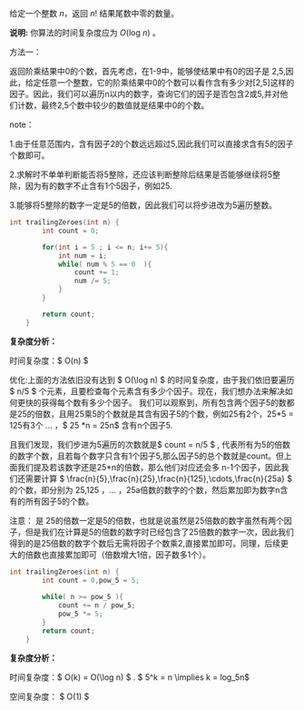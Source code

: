 给定一个整数 *n*，返回 *n*! 结果尾数中零的数量。

**说明:** 你算法的时间复杂度应为 *O*(log *n*) 。



方法一：

返回阶乘结果中0的个数，首先考虑，在1-9中，能够使结果中有0的因子是 2,5,因此，给定任意一个整数，它的阶乘结果中0的个数可以看作含有多少对[2,5]这样的因子。因此，我们可以遍历n以内的数字，查询它们的因子是否包含2或5,并对他们计数，最终2,5个数中较少的数值就是结果中0的个数。

note：

1.由于任意范围内，含有因子2的个数远远超过5,因此我们可以直接求含有5的因子个数即可。

2.求解时不单单判断能否将5整除，还应该判断整除后结果是否能够继续将5整除，因为有的数字不止含有1个5因子，例如25.

3.能够将5整除的数字一定是5的倍数，因此我们可以将步进改为5遍历整数。

```c++
int trailingZeroes(int n) {
        int count = 0;

        for(int i = 5 ; i <= n; i+= 5){
            int num = i;
            while( num % 5 == 0  ){
                count += 1;
                num /= 5;
            }
        }

        return count;
    }
```

  **复杂度分析：**

时间复杂度：$ O(n) $  



优化:上面的方法依旧没有达到 $ O(\log n) $ 的时间复杂度，由于我们依旧要遍历 $ n/5 $ 个元素，且要检查每个元素含有多少个因子。现在，我们想办法来解决如何更快的获得每个数有多少个因子。 我们可以观察到，所有包含两个因子5的数都是25的倍数，且用25乘5的个数就是其含有因子5的个数，例如25有2个，25*5 = 125有3个 ... ，$  25 *n = 25n$ 含有n个因子5.

且我们发现，我们步进为5遍历的次数就是$ count = n/5 $ , 代表所有为5的倍数的数字个数，且若每个数字只含有1个因子5,那么因子5的总个数就是count。但上面我们提及若该数字还是25*n的倍数，那么他们对应还会多 n-1个因子，因此我们还需要计算 $ \frac{n}{5},\frac{n}{25},\frac{n}{125},\cdots,\frac{n}{25a} $ 的个数，即分别为 25,125 ，... ，25a倍数的数字的个数，然后累加即为数字n含有的所有因子5的个数。

注意： 是 25的倍数一定是5的倍数，也就是说虽然是25倍数的数字虽然有两个因子，但是我们在计算是5的倍数的数字时已经包含了25倍数的数字一次，因此我们得到的是25倍数的数字个数后无需将因子个数乘2,直接累加即可。同理，后续更大的倍数也直接累加即可（倍数增大1倍，因子数多1个）。

```c++
int trailingZeroes(int n) {
        int count = 0,pow_5 = 5;
        
        while( n >= pow_5 ){
            count += n / pow_5;
            pow_5 *= 5;
        }
        return count;
    }
```

  <b>复杂度分析：</b>

时间复杂度：$ O(k) = O(\log n) $ . $ 5^k = n  \implies k = log_5n$ 

空间复杂度： $ O(1) $   

